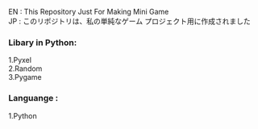 EN : This Repository Just For Making Mini Game  
JP : このリポジトリは、私の単純なゲーム プロジェクト用に作成されました

### Libary in Python:  
1.Pyxel  
2.Random  
3.Pygame

### Languange :  
1.Python

